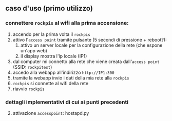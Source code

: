 ## caso d'uso (primo utilizzo)

### connettere `rockpis` al wifi alla prima accensione:

1. accendo per la prima volta il `rockpis`
2. attivo l'`access point` tramite pulsante (5 secondi di pressione + reboot?):
    1. attivo un server locale per la configurazione della rete (che espone un'app web)
    2. il display mostra l'ip locale (IP1)
3. dal computer mi connetto alla rete che viene creata dall'`access point` (SSID: `rockpitest`)
4. accedo alla webapp all'indirizzo `http://IP1:300`
5. tramite la webapp invio i dati della mia rete alla `rockpis`
6. `rockpis` si connette al wifi della rete
7. riavvio `rockpis`

### dettagli implementativi di cui ai punti precedenti

2.  attivazione `accesspoint`: hostapd.py

